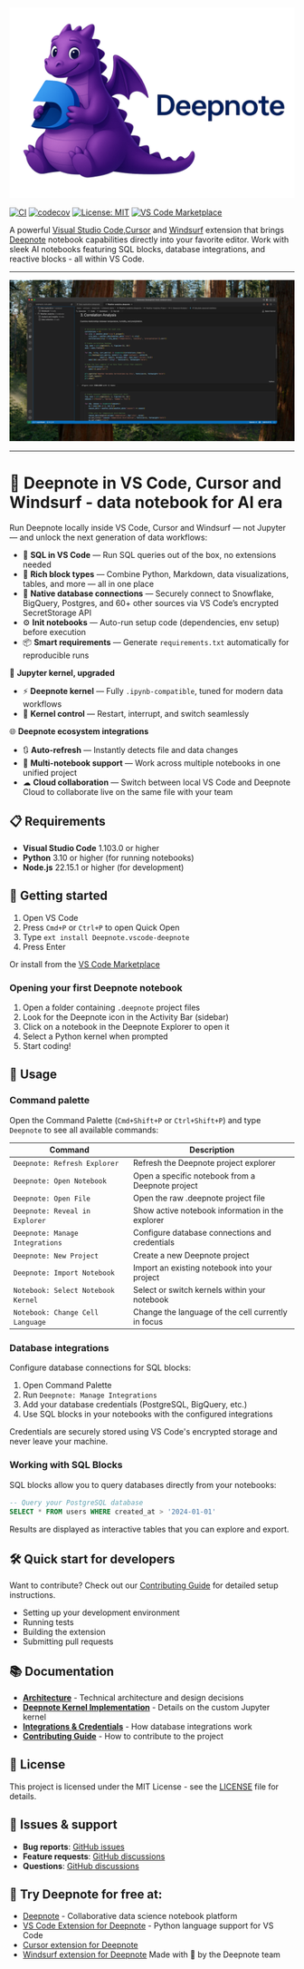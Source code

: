 ![Deepnote dragon](deepnote-dragon.png) <!--- This is just placeholder for deepnote + vscodde logo --->

[![CI](https://github.com/deepnote/vscode-deepnote/actions/workflows/ci.yml/badge.svg?branch=main)](https://github.com/deepnote/vscode-deepnote/actions/workflows/ci.yml)
[![codecov](https://codecov.io/gh/deepnote/vscode-deepnote/graph/badge.svg?token=NH066XG7JC)](https://codecov.io/gh/deepnote/vscode-deepnote)
[![License: MIT](https://img.shields.io/badge/License-MIT-yellow.svg)](https://opensource.org/licenses/MIT)
[![VS Code Marketplace](https://img.shields.io/badge/VS%20Code-Marketplace-blue)](https://marketplace.visualstudio.com/items?itemName=Deepnote.vscode-deepnote)

A powerful [Visual Studio Code](https://code.visualstudio.com/),[Cursor](https://cursor.com/) and [Windsurf](https://windsurf.com/) extension that brings [Deepnote](https://deepnote.com/) notebook capabilities directly into your favorite editor. Work with sleek AI notebooks featuring SQL blocks, database integrations, and reactive blocks - all within VS Code.

---
![Deepnote Projects](./images/deepnote-projects.png)

---
# 🚀 Deepnote in VS Code, Cursor and Windsurf - data notebook for AI era

Run Deepnote locally inside VS Code, Cursor and Windsurf — not Jupyter — and unlock the next generation of data workflows:
- 🧠 **SQL in VS Code** — Run SQL queries out of the box, no extensions needed
- 🧩 **Rich block types** — Combine Python, Markdown, data visualizations, tables, and more — all in one place
- 🔐 **Native database connections** — Securely connect to Snowflake, BigQuery, Postgres, and 60+ other sources via VS Code’s encrypted SecretStorage API
- ⚙️ **Init notebooks** — Auto-run setup code (dependencies, env setup) before execution
- 📦 **Smart requirements** — Generate `requirements.txt` automatically for reproducible runs

🐍 **Jupyter kernel, upgraded**
- ⚡ **Deepnote kernel** — Fully `.ipynb-compatible`, tuned for modern data workflows
- 🔁 **Kernel control** — Restart, interrupt, and switch seamlessly

🌐 **Deepnote ecosystem integrations**
- 🔃 **Auto-refresh** — Instantly detects file and data changes
- 🧮 **Multi-notebook support** — Work across multiple notebooks in one unified project
- ☁ **Cloud collaboration** — Switch between local VS Code and Deepnote Cloud to collaborate live on the same file with your team

## 📋 Requirements

- **Visual Studio Code** 1.103.0 or higher
- **Python** 3.10 or higher (for running notebooks)
- **Node.js** 22.15.1 or higher (for development)

## 🎯 Getting started

1. Open VS Code
2. Press `Cmd+P` or `Ctrl+P` to open Quick Open
3. Type `ext install Deepnote.vscode-deepnote`
4. Press Enter

Or install from the [VS Code Marketplace](https://marketplace.visualstudio.com/items?itemName=Deepnote.vscode-deepnote)

### Opening your first Deepnote notebook

1. Open a folder containing `.deepnote` project files
2. Look for the Deepnote icon in the Activity Bar (sidebar)
3. Click on a notebook in the Deepnote Explorer to open it
4. Select a Python kernel when prompted
5. Start coding!

## 📖 Usage

### Command palette

Open the Command Palette (`Cmd+Shift+P` or `Ctrl+Shift+P`) and type `Deepnote` to see all available commands:

| Command                            | Description                                        |
| ---------------------------------- | -------------------------------------------------- |
| `Deepnote: Refresh Explorer`       | Refresh the Deepnote project explorer              |
| `Deepnote: Open Notebook`          | Open a specific notebook from a Deepnote project   |
| `Deepnote: Open File`              | Open the raw .deepnote project file                |
| `Deepnote: Reveal in Explorer`     | Show active notebook information in the explorer   |
| `Deepnote: Manage Integrations`    | Configure database connections and credentials     |
| `Deepnote: New Project`            | Create a new Deepnote project                      |
| `Deepnote: Import Notebook`        | Import an existing notebook into your project      |
| `Notebook: Select Notebook Kernel` | Select or switch kernels within your notebook      |
| `Notebook: Change Cell Language`   | Change the language of the cell currently in focus |

### Database integrations

Configure database connections for SQL blocks:

1. Open Command Palette
2. Run `Deepnote: Manage Integrations`
3. Add your database credentials (PostgreSQL, BigQuery, etc.)
4. Use SQL blocks in your notebooks with the configured integrations

Credentials are securely stored using VS Code's encrypted storage and never leave your machine.

### Working with SQL Blocks

SQL blocks allow you to query databases directly from your notebooks:

```sql
-- Query your PostgreSQL database
SELECT * FROM users WHERE created_at > '2024-01-01'
```

Results are displayed as interactive tables that you can explore and export.

## 🛠️ Quick start for developers

Want to contribute? Check out our [Contributing Guide](CONTRIBUTING.md) for detailed setup instructions.
- Setting up your development environment
- Running tests
- Building the extension
- Submitting pull requests

## 📚 Documentation

- **[Architecture](architecture.md)** - Technical architecture and design decisions
- **[Deepnote Kernel Implementation](DEEPNOTE_KERNEL_IMPLEMENTATION.md)** - Details on the custom Jupyter kernel
- **[Integrations & Credentials](INTEGRATIONS_CREDENTIALS.md)** - How database integrations work
- **[Contributing Guide](CONTRIBUTING.md)** - How to contribute to the project

## 📄 License

This project is licensed under the MIT License - see the [LICENSE](LICENSE) file for details.

## 🐛 Issues & support

- **Bug reports**: [GitHub issues](https://github.com/deepnote/vscode-deepnote/issues)
- **Feature requests**: [GitHub discussions](https://github.com/deepnote/deepnote/discussions)
- **Questions**: [GitHub discussions](https://github.com/deepnote/deepnote/discussions)

## 🔗 Try Deepnote for free at:

- [Deepnote](https://deepnote.com/) - Collaborative data science notebook platform
- [VS Code Extension for Deepnote](https://marketplace.visualstudio.com/items?itemName=Deepnote.vscode-deepnote) - Python language support for VS Code
- [Cursor extension for Deepnote](https://open-vsx.org/extension/Deepnote/vscode-deepnote)
- [Windsurf extension for Deepnote](https://open-vsx.org/extension/Deepnote/vscode-deepnote)
Made with 💙 by the Deepnote team
